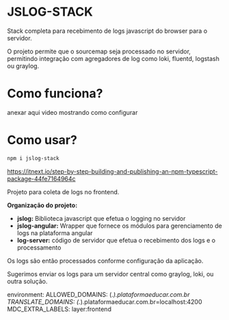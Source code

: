 # JSLOG-STACK

Stack completa para recebimento de logs javascript do browser para o servidor.

O projeto permite que o sourcemap seja processado no servidor, permitindo integração com agregadores de log como loki, fluentd, logstash ou graylog.

# Como funciona?

anexar aqui video mostrando como configurar

# Como usar?

```bash
npm i jslog-stack
```




https://itnext.io/step-by-step-building-and-publishing-an-npm-typescript-package-44fe7164964c


Projeto para coleta de logs no frontend.

**Organização do projeto:**
- **jslog:** Biblioteca javascript que efetua o logging no servidor
- **jslog-angular:** Wrapper que fornece os módulos para gerenciamento de logs na plataforma angular
- **log-server:** código de servidor que efetua o recebimento dos logs e o processamento

Os logs são então processados conforme configuração da aplicação.

Sugerimos enviar os logs para um servidor central como graylog, loki, ou outra solução.





environment:
    ALLOWED_DOMAINS: (.*).plataformaeducar.com.br
    TRANSLATE_DOMAINS: (.*).plataformaeducar.com.br=localhost:4200
    MDC_EXTRA_LABELS: layer:frontend
